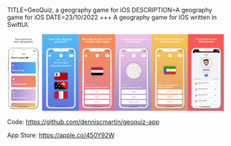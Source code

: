 TITLE=GeoQuiz, a geography game for iOS
DESCRIPTION=A geography game for iOS
DATE=23/10/2022
+++
A geography game for iOS written in SwiftUI.

![Geoquiz](./images/geoquiz.png)

Code: <https://github.com/denniscmartin/geoquiz-app>

App Store: <https://apple.co/450Y92W>